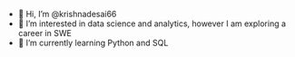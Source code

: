 - 👋 Hi, I’m @krishnadesai66
- 👀 I’m interested in data science and analytics, however I am exploring a career in SWE
- 🌱 I’m currently learning Python and SQL 


<!---
krishnadesai66/krishnadesai66 is a ✨ special ✨ repository because its `README.md` (this file) appears on your GitHub profile.
You can click the Preview link to take a look at your changes.
--->
